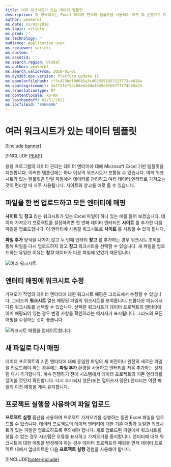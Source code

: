 ```yaml
---
title: 여러 워크시트가 있는 데이터 템플릿
description: 이 항목에서는 Excel 데이터 엔터티 템플릿을 사용하여 재무 및 운영으로 데이터를 가져오는 방법에 대해 설명합니다.
author: peakerbl
ms.date: 01/01/2018
ms.topic: article
ms.prod: ''
ms.technology: ''
audience: Application user
ms.reviewer: sericks
ms.custom: ''
ms.assetid: ''
ms.search.region: Global
ms.author: peakerbl
ms.search.validFrom: 2018-01-01
ms.dyn365.ops.version: Platform update 13
ms.openlocfilehash: cf3c423bdf06685a3c4025551927123773ae818a
ms.sourcegitcommit: 3a7f1fe72ac08e62dda1045e0fb97f7174b69a25
ms.translationtype: HT
ms.contentlocale: ko-KR
ms.lasthandoff: 01/31/2022
ms.locfileid: "8460896"
---
```

# <a name="data-templates-with-multiple-worksheets"></a>여러 워크시트가 있는 데이터 템플릿

[!include [banner](../includes/banner.md)]


[!INCLUDE [PEAP](../../../includes/peap-1.md)]

응용 프로그램의 데이터 관리는 데이터 엔터이에 대해 Microsoft Excel 기반 템플릿을 지원합니다. 이러한 템플릿에는 하나 이상의 워크시트가 포함될 수 있습니다. 여러 워크시트가 있는 템플릿은 단일 파일에서 데이터를 관리하고 여러 데이터 엔터티로 가져오는 것이 편리할 때 자주 사용됩니다. 사이트와 창고를 예로 들 수 있습니다.

## <a name="upload-a-file-once-and-map-it-to-all-entities"></a>파일을 한 번 업로드하고 모든 엔터티에 매핑
**사이트** 및 **창고** 라는 워크시트가 있는 Excel 파일이 하나 있는 예를 들어 보겠습니다. 데이터 가져오기 프로젝트를 설정하려면 첫 번째 데이터 엔터티인 **사이트** 를 추가한 다음 파일을 업로드합니다. 이 엔터티에 사용할 워크시트로 **사이트** 를 사용할 수 있게 됩니다.

**파일 추가** 양식을 나가지 않고 두 번째 엔터티 **창고** 를 추가하는 경우 워크시트 조회를 통해 파일을 다시 업로드하지 않고 **창고** 워크시트를 선택할 수 있습니다. 새 파일을 업로드하는 유일한 이유는 **창고** 데이터가 다른 파일에 있었기 때문입니다.

![여러 워크시트.](./media/AddFileMultipleWorkSheets.png)

## <a name="fix-worksheet-to-entity-mapping"></a>엔터티 매핑에 워크시트 수정

가져오기 작업의 데이터 엔터티에 대한 워크시트 매핑은 그리드에서 수정할 수 있습니다. 그리드의 **워크시트** 열은 매핑된 파일의 워크시트를 보여줍니다. 드롭다운 메뉴에서 다른 워크시트를 선택할 수 있습니다. 선택한 워크시트가 데이터 프로젝트의 엔터티에 이미 매핑되어 있는 경우 변경 사항을 확인하라는 메시지가 표시됩니다. 그리드의 모든 매핑을 수정하는 것이 좋습니다.

![워크시트 매핑을 업데이트합니다.](./media/UpdateMappings.png)

## <a name="re-map-to-a-new-file"></a>새 파일로 다시 매핑

데이터 프로젝트의 기존 엔터티에 대해 동일한 파일의 새 버전이나 완전히 새로운 파일을 업로드해야 하는 경우에는 **파일 추가** 환경을 사용하고 엔터티를 처음 추가하는 것처럼 다시 추가합니다. 계속 진행하기 전에 시스템에서 데이터 프로젝트의 기존 엔터티를 덮어쓸 것인지 확인합니다. 다시 추가되지 않은(또는 덮어쓰지 않은) 엔터티는 이전 파일의 이전 매핑을 계속 유지합니다.

## <a name="upload-a-file-using-run-project"></a>프로젝트 실행을 사용하여 파일 업로드

**프로젝트 실행** 옵션을 사용하여 프로젝트 가져오기를 실행하는 동안 Excel 파일을 업로드할 수 있습니다. 데이터 프로젝트의 데이터 엔터티에 대한 기존 매핑과 동일한 워크시트가 있는 파일만 업로드하도록 주의해야 합니다. 새로 업로드된 파일에서 워크시트를 찾을 수 없는 경우 시스템은 오류를 표시하고 가져오기를 중지합니다. 엔터티에 대해 워크시트에 대한 매핑을 변경해야 하는 경우 데이터 프로젝트의 매핑을 먼저 데이터 프로젝트 내에서 업데이트한 다음 **프로젝트 실행** 경험을 사용해야 합니다.


[!INCLUDE[footer-include](../../../includes/footer-banner.md)]
